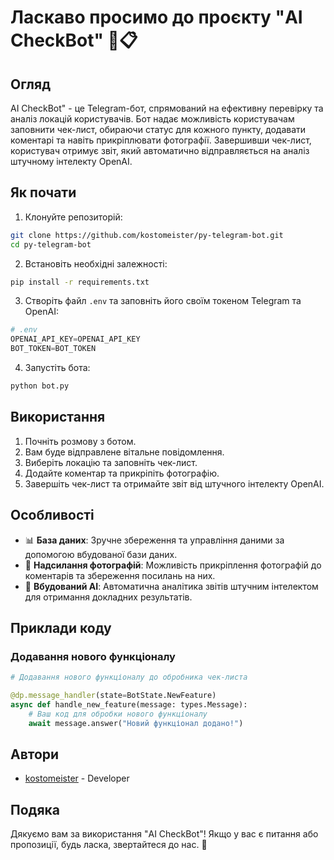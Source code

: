 ﻿# Ласкаво просимо до проєкту "AI CheckBot" 🤖📋

## Огляд

AI CheckBot" - це Telegram-бот, спрямований на ефективну перевірку та аналіз локацій користувачів. Бот надає можливість користувачам заповнити чек-лист, обираючи статус для кожного пункту, додавати коментарі та навіть прикріплювати фотографії. Завершивши чек-лист, користувач отримує звіт, який автоматично відправляється на аналіз штучному інтелекту OpenAI.

## Як почати

1. Клонуйте репозиторій:

```bash
git clone https://github.com/kostomeister/py-telegram-bot.git
cd py-telegram-bot
```

2. Встановіть необхідні залежності:

```bash
pip install -r requirements.txt
```

3. Створіть файл `.env` та заповніть його своїм токеном Telegram та OpenAI:

```python
# .env
OPENAI_API_KEY=OPENAI_API_KEY
BOT_TOKEN=BOT_TOKEN

```

4. Запустіть бота:

```bash
python bot.py
```

## Використання

1. Почніть розмову з ботом.
2. Вам буде відправлене вітальне повідомлення.
3. Виберіть локацію та заповніть чек-лист.
4. Додайте коментар та прикріпіть фотографію.
5. Завершіть чек-лист та отримайте звіт від штучного інтелекту OpenAI.

## Особливості

- 📊 **База даних**: Зручне збереження та управління даними за допомогою вбудованої бази даних.
- 📸 **Надсилання фотографій**: Можливість прикріплення фотографій до коментарів та збереження посилань на них.
- 🤖 **Вбудований AI**: Автоматична аналітика звітів штучним інтелектом для отримання докладних результатів.

## Приклади коду

### Додавання нового функціоналу

```python
# Додавання нового функціоналу до обробника чек-листа

@dp.message_handler(state=BotState.NewFeature)
async def handle_new_feature(message: types.Message):
    # Ваш код для обробки нового функціоналу
    await message.answer("Новий функціонал додано!")
```

## Автори

- [kostomeister](https://github.com/kostomeister) - Developer

## Подяка

Дякуємо вам за використання "AI CheckBot"! Якщо у вас є питання або пропозиції, будь ласка, звертайтеся до нас. 🚀
